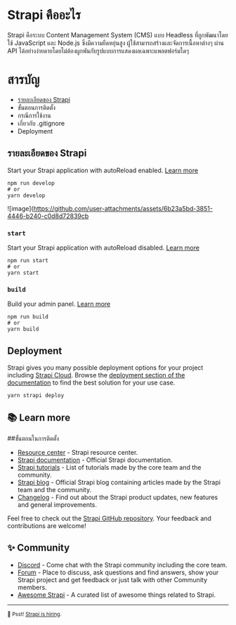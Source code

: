 
# Strapi คืออะไร
Strapi คือระบบ Content Management System (CMS) แบบ Headless ที่ถูกพัฒนาโดยใช้ JavaScript และ Node.js ซึ่งมีความยืดหยุ่นสูง ผู้ใช้สามารถสร้างและจัดการเนื้อหาต่างๆ ผ่าน API ได้อย่างง่ายดายโดยไม่ต้องผูกพันกับรูปแบบการแสดงผลเฉพาะแพลตฟอร์มใดๆ
# สารบัญ
 - [รายละเอียดของ Strapi](#%E0%B8%A3%E0%B8%B2%E0%B8%A2%E0%B8%A5%E0%B8%B0%E0%B9%80%E0%B8%AD%E0%B8%B5%E0%B8%A2%E0%B8%94%E0%B8%82%E0%B8%AD%E0%B8%87%20Strapi)
 -  ขั้นตอนการติดตั้ง
 - กรณีการใช้งาน
 - เกี่ยวกับ .gitignore
 - Deployment
## รายละเอียดของ Strapi






Start your Strapi application with autoReload enabled. [Learn more](https://docs.strapi.io/dev-docs/cli#strapi-develop)

```
npm run develop
# or
yarn develop
```
![image](https://github.com/user-attachments/assets/6b23a5bd-3851-4446-b240-c0d8d72839cb

### `start`

Start your Strapi application with autoReload disabled. [Learn more](https://docs.strapi.io/dev-docs/cli#strapi-start)

```
npm run start
# or
yarn start
```

### `build`

Build your admin panel. [Learn more](https://docs.strapi.io/dev-docs/cli#strapi-build)

```
npm run build
# or
yarn build
```

## Deployment

Strapi gives you many possible deployment options for your project including [Strapi Cloud](https://cloud.strapi.io). Browse the [deployment section of the documentation](https://docs.strapi.io/dev-docs/deployment) to find the best solution for your use case.

```
yarn strapi deploy
```

## 📚 Learn more
##ขั้นตอนในการติดตั้ง

- [Resource center](https://strapi.io/resource-center) - Strapi resource center.
- [Strapi documentation](https://docs.strapi.io) - Official Strapi documentation.
- [Strapi tutorials](https://strapi.io/tutorials) - List of tutorials made by the core team and the community.
- [Strapi blog](https://strapi.io/blog) - Official Strapi blog containing articles made by the Strapi team and the community.
- [Changelog](https://strapi.io/changelog) - Find out about the Strapi product updates, new features and general improvements.

Feel free to check out the [Strapi GitHub repository](https://github.com/strapi/strapi). Your feedback and contributions are welcome!

## ✨ Community

- [Discord](https://discord.strapi.io) - Come chat with the Strapi community including the core team.
- [Forum](https://forum.strapi.io/) - Place to discuss, ask questions and find answers, show your Strapi project and get feedback or just talk with other Community members.
- [Awesome Strapi](https://github.com/strapi/awesome-strapi) - A curated list of awesome things related to Strapi.

---

<sub>🤫 Psst! [Strapi is hiring](https://strapi.io/careers).</sub>
